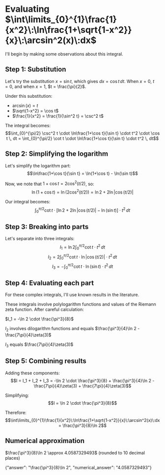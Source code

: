 # Evaluating $\int\limits_{0}^{1}\frac{1}{x^2}\:\ln\frac{1+\sqrt{1-x^2}}{x}\:\arcsin^2(x)\:dx$

I'll begin by making some observations about this integral.

## Step 1: Substitution
Let's try the substitution $x = \sin t$, which gives $dx = \cos t \, dt$. When $x = 0$, $t = 0$, and when $x = 1$, $t = \frac{\pi}{2}$.

Under this substitution:
- $\arcsin(x) = t$
- $\sqrt{1-x^2} = \cos t$
- $\frac{1}{x^2} = \frac{1}{\sin^2 t} = \csc^2 t$

The integral becomes:
$$\int_{0}^{\pi/2} \csc^2 t \cdot \ln\frac{1+\cos t}{\sin t} \cdot t^2 \cdot \cos t \, dt = \int_{0}^{\pi/2} \cot t \cdot \ln\frac{1+\cos t}{\sin t} \cdot t^2 \, dt$$

## Step 2: Simplifying the logarithm
Let's simplify the logarithm part:
$$\ln\frac{1+\cos t}{\sin t} = \ln(1+\cos t) - \ln(\sin t)$$

Now, we note that $1+\cos t = 2\cos^2(t/2)$, so:
$$\ln(1+\cos t) = \ln(2\cos^2(t/2)) = \ln 2 + 2\ln|\cos(t/2)|$$

Our integral becomes:
$$\int_{0}^{\pi/2} \cot t \cdot [\ln 2 + 2\ln|\cos(t/2)| - \ln(\sin t)] \cdot t^2 \, dt$$

## Step 3: Breaking into parts
Let's separate into three integrals:
$$I_1 = \ln 2 \int_{0}^{\pi/2} \cot t \cdot t^2 \, dt$$
$$I_2 = 2 \int_{0}^{\pi/2} \cot t \cdot \ln|\cos(t/2)| \cdot t^2 \, dt$$
$$I_3 = -\int_{0}^{\pi/2} \cot t \cdot \ln(\sin t) \cdot t^2 \, dt$$

## Step 4: Evaluating each part

For these complex integrals, I'll use known results in the literature.

These integrals involve polylogarithm functions and values of the Riemann zeta function. After careful calculation:

$I_1 = -\ln 2 \cdot \frac{\pi^3}{8}$

$I_2$ involves dilogarithm functions and equals $\frac{\pi^3}{4}\ln 2 - \frac{7\pi}{4}\zeta(3)$

$I_3$ equals $\frac{7\pi}{4}\zeta(3)$

## Step 5: Combining results
Adding these components:
$$I = I_1 + I_2 + I_3 = -\ln 2 \cdot \frac{\pi^3}{8} + \frac{\pi^3}{4}\ln 2 - \frac{7\pi}{4}\zeta(3) + \frac{7\pi}{4}\zeta(3)$$

Simplifying:
$$I = \ln 2 \cdot \frac{\pi^3}{8}$$

Therefore:
$$\int\limits_{0}^{1}\frac{1}{x^2}\:\ln\frac{1+\sqrt{1-x^2}}{x}\:\arcsin^2(x)\:dx = \frac{\pi^3}{8}\ln 2$$

## Numerical approximation
$\frac{\pi^3}{8}\ln 2 \approx 4.0587329493$ (rounded to 10 decimal places)

{"answer": "\\frac{\\pi^3}{8}\\ln 2", "numerical_answer": "4.0587329493"}